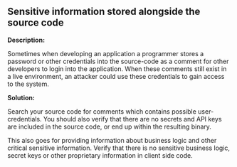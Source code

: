 Sensitive information stored alongside the source code
-------

**Description:**

Sometimes when developing an application a programmer stores a password or other
credentials into the source-code as a comment for other developers to
login into the application. When these comments still exist in a live environment,
an attacker could use these credentials to gain access to the system.


**Solution:**

Search your source code for comments which contains possible user-credentials.
You should also verify that there are no secrets and API keys are included in the
source code, or end up within the resulting binary.

This also goes for providing information about business logic and other critical sensitive
information. Verify that there is no sensitive business logic, secret keys or other
proprietary information in client side code.
